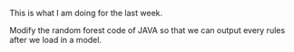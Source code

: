 This is what I am doing for the last week. 

Modify the random forest code of JAVA so that we can output every rules after we load in a model. 
